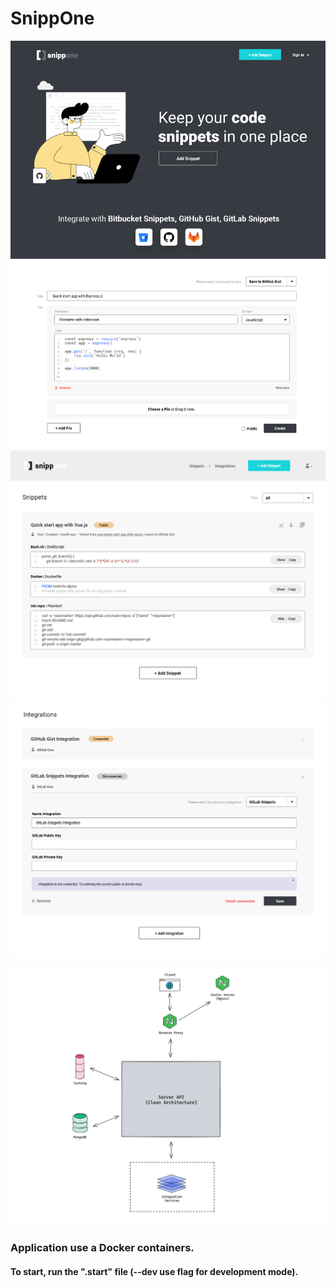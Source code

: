 # SnippOne

![SnippOne Home](assert/pages/home.png)
![SnippOne Snippets](assert/pages/snippets.png)
![SnippOne Integrations](assert/pages/integrations.png)

![SnippOne Architecture](assert/architecture.png)

### Application use a Docker containers.

#### To start, run the ".start" file (--dev use flag for development mode).
